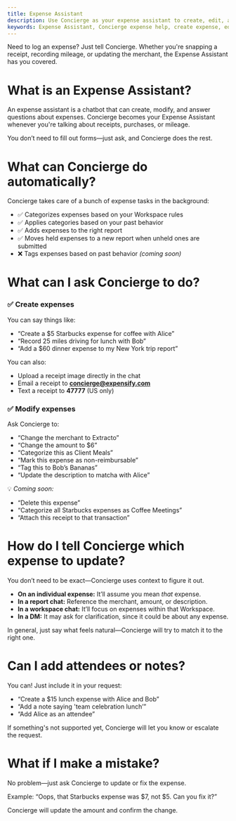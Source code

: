 ```yaml
---
title: Expense Assistant
description: Use Concierge as your expense assistant to create, edit, and manage expenses—just by asking.
keywords: Expense Assistant, Concierge expense help, create expense, edit expense, modify expense, Concierge AI, expense chatbot
---
```

<div id="concierge-ai" markdown="1">

Need to log an expense? Just tell Concierge. Whether you're snapping a receipt, recording mileage, or updating the merchant, the Expense Assistant has you covered.

# What is an Expense Assistant?

An expense assistant is a chatbot that can create, modify, and answer questions about expenses. Concierge becomes your Expense Assistant whenever you're talking about receipts, purchases, or mileage.

You don’t need to fill out forms—just ask, and Concierge does the rest.

# What can Concierge do automatically?

Concierge takes care of a bunch of expense tasks in the background:

- ✅ Categorizes expenses based on your Workspace rules  
- ✅ Applies categories based on your past behavior  
- ✅ Adds expenses to the right report  
- ✅ Moves held expenses to a new report when unheld ones are submitted  
- ❌ Tags expenses based on past behavior *(coming soon)*

# What can I ask Concierge to do?

### ✅ Create expenses

You can say things like:

- “Create a $5 Starbucks expense for coffee with Alice”  
- “Record 25 miles driving for lunch with Bob”  
- “Add a $60 dinner expense to my New York trip report”

You can also:
- Upload a receipt image directly in the chat  
- Email a receipt to **concierge@expensify.com**  
- Text a receipt to **47777** (US only)

### ✅ Modify expenses

Ask Concierge to:

- “Change the merchant to Extracto”  
- “Change the amount to $6”  
- “Categorize this as Client Meals”  
- “Mark this expense as non-reimbursable”  
- “Tag this to Bob’s Bananas”  
- “Update the description to matcha with Alice”

💡 *Coming soon:*  
- “Delete this expense”  
- “Categorize all Starbucks expenses as Coffee Meetings”  
- “Attach this receipt to that transaction”

# How do I tell Concierge which expense to update?

You don’t need to be exact—Concierge uses context to figure it out.

- **On an individual expense:** It’ll assume you mean *that* expense.  
- **In a report chat:** Reference the merchant, amount, or description.  
- **In a workspace chat:** It’ll focus on expenses within that Workspace.  
- **In a DM:** It may ask for clarification, since it could be about any expense.

In general, just say what feels natural—Concierge will try to match it to the right one.

# Can I add attendees or notes?

You can! Just include it in your request:

- “Create a $15 lunch expense with Alice and Bob”  
- “Add a note saying 'team celebration lunch’”  
- “Add Alice as an attendee”

If something's not supported yet, Concierge will let you know or escalate the request.

# What if I make a mistake?

No problem—just ask Concierge to update or fix the expense.

Example:  “Oops, that Starbucks expense was $7, not $5. Can you fix it?”

Concierge will update the amount and confirm the change.

</div>
